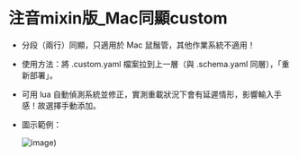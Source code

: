 # 注音mixin版_Mac同顯custom

- 分段（兩行）同顯，只適用於 Mac 鼠鬚管，其他作業系統不適用！

- 使用方法：將 .custom.yaml 檔案拉到上一層（與 .schema.yaml 同層），「重新部署」。

- 可用 lua 自動偵測系統並修正，實測重載狀況下會有延遲情形，影響輸入手感！故選擇手動添加。

- 圖示範例：

  ![image](https://user-images.githubusercontent.com/54584047/209621048-17fd42d5-86a1-4bfc-925d-f9302b909ba9.png))
